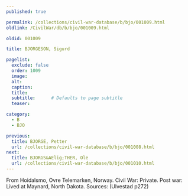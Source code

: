 ```yaml
---
published: true

permalink: /collections/civil-war-database/b/bjo/001009.html
oldlink: /CivilWar/db/b/bjo/001009.html

oldid: 001009

title: BJORGESON, Sigurd

pagelist:
  exclude: false
  order: 1009
  image: 
  alt:
  caption:
  title:
  subtitle:      # Defaults to page subtitle
  teaser:

category: 
  - B 
  - BJO

previous:
  title: BJORGE, Petter
  url: /collections/civil-war-database/b/bjo/001008.html  
next:
  title: BJORGS&AElig;THER, Ole
  url: /collections/civil-war-database/b/bjo/001010.html   
---
```

From Hoidalsmo, Ovre Telemarken, Norway. Civil War: Private. Post war: Lived at Maynard, North Dakota. Sources: (Ulvestad p272)